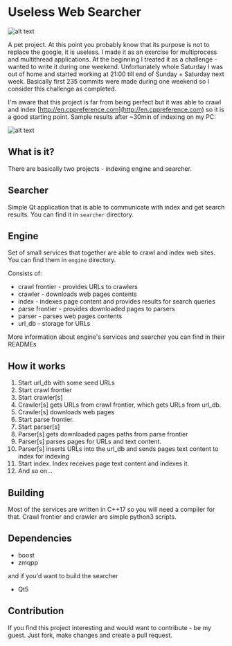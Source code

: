 # Useless Web Searcher
![alt text](https://github.com/stryku/useless_web_searcher/blob/master/searcher/gui/useless_logo.png)

A pet project. At this point you probably know that its purpose is not to replace the google, it is useless. I made it as an exercise for multiprocess and multithread applications. At the beginning I treated it as a challenge - wanted to write it during one weekend. Unfortunately whole Saturday I was out of home and started working at 21:00 till end of Sunday + Saturday next week. Basically first 235 commits were made during one weekend so I consider this challenge as completed.

I'm aware that this project is far from being perfect but it was able to crawl and index [http://en.cppreference.com](http://en.cppreference.com) so it is a good starting point. Sample results after ~30min of indexing on my PC:

![alt text](https://github.com/stryku/useless_web_searcher/blob/master/img/string_example.png)


## What is it?
There are basically two projects - indexing engine and searcher.

## Searcher
Simple Qt application that is able to communicate with index and get search results. You can find it in `searcher` directory.

## Engine
Set of small services that together are able to crawl and index web sites. You can find them in `engine` directory.

Consists of:
* crawl frontier - provides URLs to crawlers
* crawler - downloads web pages contents
* index - indexes page content and provides results for search queries
* parse frontier - provides downloaded pages to parsers
* parser - parses web pages contents
* url_db - storage for URLs

More information about engine's services and searcher you can find in their READMEs

## How it works
1. Start url_db with some seed URLs
2. Start crawl frontier
3. Start crawler[s]
4. Crawler[s] gets URLs from crawl frontier, which gets URLs from url_db.
5. Crawler[s] downloads web pages
6. Start parse frontier.
7. Start parser[s]
8. Parser[s] gets downloaded pages paths from parse frontier
9. Parser[s] parses pages for URLs and text content.
10. Parser[s] inserts URLs into the url_db and sends pages text content to index for indexing
11. Start index. Index receives page text content and indexes it.
12. And so on...


## Building
Most of the services are written in C++17 so you will need a compiler for that. Crawl frontier and crawler are simple python3 scripts.

## Dependencies
* boost
* zmqpp

and if you'd want to build the searcher
* Qt5

## Contribution
If you find this project interesting and would want to contribute - be my guest. Just fork, make changes and create a pull request.
